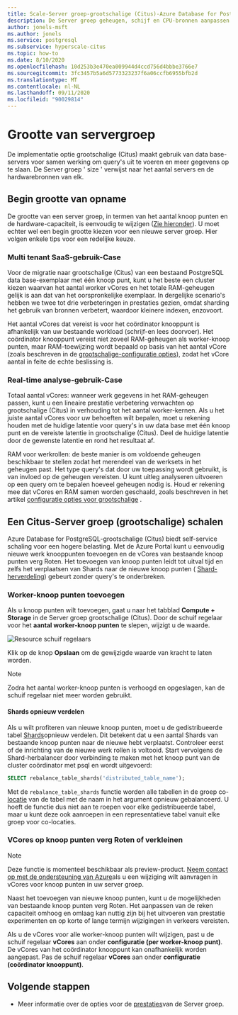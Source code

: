 ```yaml
---
title: Scale-Server groep-grootschalige (Citus)-Azure Database for PostgreSQL
description: De Server groep geheugen, schijf en CPU-bronnen aanpassen om te voorzien in een grotere belasting
author: jonels-msft
ms.author: jonels
ms.service: postgresql
ms.subservice: hyperscale-citus
ms.topic: how-to
ms.date: 8/10/2020
ms.openlocfilehash: 10d253b3e470ea009944d4ccd756d4bbbe3766e7
ms.sourcegitcommit: 3fc3457b5a6d5773323237f6a06ccfb6955bfb2d
ms.translationtype: MT
ms.contentlocale: nl-NL
ms.lasthandoff: 09/11/2020
ms.locfileid: "90029814"
---
```

# <a name="server-group-size"></a>Grootte van servergroep

De implementatie optie grootschalige (Citus) maakt gebruik van data base-servers voor samen werking om query's uit te voeren en meer gegevens op te slaan. De Server groep ' size ' verwijst naar het aantal servers en de hardwarebronnen van elk.

## <a name="picking-initial-size"></a>Begin grootte van opname

De grootte van een server groep, in termen van het aantal knoop punten en de hardware-capaciteit, is eenvoudig te wijzigen ([Zie hieronder](#scale-a-hyperscale-citus-server-group)). U moet echter wel een begin grootte kiezen voor een nieuwe server groep. Hier volgen enkele tips voor een redelijke keuze.

### <a name="multi-tenant-saas-use-case"></a>Multi tenant SaaS-gebruik-Case

Voor de migratie naar grootschalige (Citus) van een bestaand PostgreSQL data base-exemplaar met één knoop punt, kunt u het beste een cluster kiezen waarvan het aantal worker vCores en het totale RAM-geheugen gelijk is aan dat van het oorspronkelijke exemplaar. In dergelijke scenario's hebben we twee tot drie verbeteringen in prestaties gezien, omdat sharding het gebruik van bronnen verbetert, waardoor kleinere indexen, enzovoort.

Het aantal vCores dat vereist is voor het coördinator knooppunt is afhankelijk van uw bestaande workload (schrijf-en lees doorvoer). Het coördinator knooppunt vereist niet zoveel RAM-geheugen als worker-knoop punten, maar RAM-toewijzing wordt bepaald op basis van het aantal vCore (zoals beschreven in de [grootschalige-configuratie opties](concepts-hyperscale-configuration-options.md)), zodat het vCore aantal in feite de echte beslissing is.

### <a name="real-time-analytics-use-case"></a>Real-time analyse-gebruik-Case

Totaal aantal vCores: wanneer werk gegevens in het RAM-geheugen passen, kunt u een lineaire prestatie verbetering verwachten op grootschalige (Citus) in verhouding tot het aantal worker-kernen. Als u het juiste aantal vCores voor uw behoeften wilt bepalen, moet u rekening houden met de huidige latentie voor query's in uw data base met één knoop punt en de vereiste latentie in grootschalige (Citus). Deel de huidige latentie door de gewenste latentie en rond het resultaat af.

RAM voor werkrollen: de beste manier is om voldoende geheugen beschikbaar te stellen zodat het merendeel van de werksets in het geheugen past. Het type query's dat door uw toepassing wordt gebruikt, is van invloed op de geheugen vereisten. U kunt uitleg analyseren uitvoeren op een query om te bepalen hoeveel geheugen nodig is. Houd er rekening mee dat vCores en RAM samen worden geschaald, zoals beschreven in het artikel [configuratie opties voor grootschalige](concepts-hyperscale-configuration-options.md) .

## <a name="scale-a-hyperscale-citus-server-group"></a>Een Citus-Server groep (grootschalige) schalen

Azure Database for PostgreSQL-grootschalige (Citus) biedt self-service schaling voor een hogere belasting. Met de Azure Portal kunt u eenvoudig nieuwe werk knooppunten toevoegen en de vCores van bestaande knoop punten verg Roten. Het toevoegen van knoop punten leidt tot uitval tijd en zelfs het verplaatsen van Shards naar de nieuwe knoop punten ( [Shard-herverdeling](#rebalance-shards)) gebeurt zonder query's te onderbreken.

### <a name="add-worker-nodes"></a>Worker-knoop punten toevoegen

Als u knoop punten wilt toevoegen, gaat u naar het tabblad **Compute + Storage** in de Server groep grootschalige (Citus).  Door de schuif regelaar voor het **aantal worker-knoop punten** te slepen, wijzigt u de waarde.

![Resource schuif regelaars](./media/howto-hyperscale-scaling/01-sliders-workers.png)

Klik op de knop **Opslaan** om de gewijzigde waarde van kracht te laten worden.

> [!NOTE]
> Zodra het aantal worker-knoop punten is verhoogd en opgeslagen, kan de schuif regelaar niet meer worden gebruikt.

#### <a name="rebalance-shards"></a>Shards opnieuw verdelen

Als u wilt profiteren van nieuwe knoop punten, moet u de gedistribueerde tabel [Shards](concepts-hyperscale-distributed-data.md#shards)opnieuw verdelen. Dit betekent dat u een aantal Shards van bestaande knoop punten naar de nieuwe hebt verplaatst. Controleer eerst of de inrichting van de nieuwe werk rollen is voltooid. Start vervolgens de Shard-herbalancer door verbinding te maken met het knoop punt van de cluster coördinator met psql en wordt uitgevoerd:

```sql
SELECT rebalance_table_shards('distributed_table_name');
```

Met de `rebalance_table_shards` functie worden alle tabellen in de groep co- [locatie](concepts-hyperscale-colocation.md) van de tabel met de naam in het argument opnieuw gebalanceerd. U hoeft de functie dus niet aan te roepen voor elke gedistribueerde tabel, maar u kunt deze ook aanroepen in een representatieve tabel vanuit elke groep voor co-locaties.

### <a name="increase-or-decrease-vcores-on-nodes"></a>VCores op knoop punten verg Roten of verkleinen

> [!NOTE]
> Deze functie is momenteel beschikbaar als preview-product. [Neem contact op met de ondersteuning van Azure](https://portal.azure.com/?#blade/Microsoft_Azure_Support/HelpAndSupportBlade)als u een wijziging wilt aanvragen in vCores voor knoop punten in uw server groep.

Naast het toevoegen van nieuwe knoop punten, kunt u de mogelijkheden van bestaande knoop punten verg Roten. Het aanpassen van de reken capaciteit omhoog en omlaag kan nuttig zijn bij het uitvoeren van prestatie experimenten en op korte of lange termijn wijzigingen in verkeers vereisten.

Als u de vCores voor alle worker-knoop punten wilt wijzigen, past u de schuif regelaar **vCores** aan onder **configuratie (per worker-knoop punt)**. De vCores van het coördinator knooppunt kan onafhankelijk worden aangepast. Pas de schuif regelaar **vCores** aan onder  **configuratie (coördinator knooppunt)**.

## <a name="next-steps"></a>Volgende stappen

- Meer informatie over de opties voor de [prestaties](concepts-hyperscale-configuration-options.md)van de Server groep.
